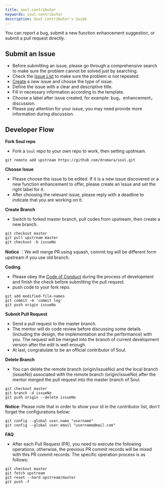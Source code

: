 ```yaml
---
title: soul-contributor
keywords: soul-contributor
description: Soul Contributor's Guide
---
```


You can report a bug, submit a new function enhancement suggestion, or submit a pull request directly.

## Submit an Issue

 - Before submitting an issue, please go through a comprehensive search to make sure the problem cannot be solved just by searching.
 - Check the [Issue List](https://github.com/dromara/soul/issues) to make sure the problem is not repeated.
 - [Create](https://github.com/dromara/soul/issues/new/choose) a new issue and choose the type of issue.
 - Define the issue with a clear and descriptive title.
 - Fill in necessary information according to the template.
 - Choose a label after issue created, for example: bug，enhancement，discussion.
 - Please pay attention for your issue, you may need provide more information during discussion.

## Developer Flow

**Fork Soul repo**

 - Fork a `Soul` repo to your own repo to work, then setting upstream.

```shell
git remote add upstream https://github.com/dromara/soul.git
```

**Choose Issue**

 - Please choose the issue to be edited. If it is a new issue discovered or a new function enhancement to offer, please create an issue and set the right label for it.
 - After choosing the relevant issue, please reply with a deadline to indicate that you are working on it.

**Create Branch**

 - Switch to forked master branch, pull codes from upstream, then create a new branch.

```shell
git checkout master
git pull upstream master
git checkout -b issueNo
```

 **Notice** ：We will merge PR using squash, commit log will be different form upstream if you use old branch.

**Coding**

  - Please obey the [Code of Conduct](/en/contribute/code-conduct/) during the process of development and finish the check before submitting the pull request.
  - push code to your fork repo.

```shell
git add modified-file-names
git commit -m 'commit log'
git push origin issueNo
```

**Submit Pull Request**

 - Send a pull request to the master branch.
 - The mentor will do code review before discussing some details (including the design, the implementation and the performance) with you. The request will be merged into the branch of current development version after the edit is well enough.
 - At last, congratulate to be an official contributor of Soul.

**Delete Branch**

 - You can delete the remote branch (origin/issueNo) and the local branch (issueNo) associated with the remote branch (origin/issueNo) after the mentor merged the pull request into the master branch of Soul.

```shell
git checkout master
git branch -d issueNo
git push origin --delete issueNo
```
**Notice**:  Please note that in order to show your id in the contributor list, don't forget the configurations below:

```shell
git config --global user.name "username"
git config --global user.email "username@mail.com"
```

**FAQ**

 - After each Pull Request (PR), you need to execute the following operations, otherwise, the previous PR commit records will be mixed with this PR commit records. The specific operation process is as follows:

```shell
git checkout master
git fetch upstream
git reset --hard upstream/master
git push -f
```